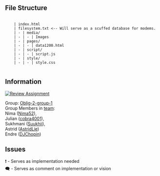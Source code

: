 <h2>
    File Structure
</h2>
<pre>
    <code class="has-line-data" data-line-start="2" data-line-end="10" class="language-sh">
    | index.html
    | filesystem.txt <-- Will serve as a scuffed database for modems.
    | - | media/
    | - | - | Images
    | - | pages/
    | - | - | data1200.html
    | - | script/
    | - | - | script.js
    | - | style/
    | - | - | style.css
    </code>
</pre>

<h2>
    Information
</h2>
<p>
    <a href="https://oslomet.instructure.com/courses/26764/assignments/81010">
        <img src="https://classroom.github.com/assets/deadline-readme-button-24ddc0f5d75046c5622901739e7c5dd533143b0c8e959d652212380cedb1ea36.svg" alt="Review Assignment">
    </a></br>
    <div>
    Group: <a href="https://oslomet.instructure.com/groups/113121">Oblig-2-group-1</a> </br>
    Group Members in <a href="https://github.com/orgs/OsloMet-web/teams/noot-noot">team</a>:  </br>
    Nima (<a href="https://github.com/Nima52">Nima52</a>), </br>
    Julian (<a href="https://github.com/cobra4001">cobra4001</a>), </br>
    Sukhmani (<a href="https://github.com/Suukhii">Suukhii</a>), </br>
    Astrid (<a href="https://github.com/AstridLie">AstridLie</a>) </br>
    Endre (<a href="https://github.com/DJChopin">DJChopin</a>) 
    </div>
</p>

<h2>
    Issues
</h2>
<p>
    ❗ - Serves as implementation needed </br>
    🗨️ - Serves as comment on implementation or vision
</p>
